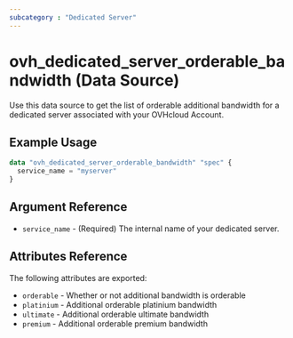 ```yaml
---
subcategory : "Dedicated Server"
---
```


# ovh_dedicated_server_orderable_bandwidth (Data Source)

Use this data source to get the list of orderable additional bandwidth for a dedicated server associated with your OVHcloud Account.

## Example Usage

```terraform
data "ovh_dedicated_server_orderable_bandwidth" "spec" {
  service_name = "myserver"
}
```

## Argument Reference

* `service_name` - (Required) The internal name of your dedicated server.

## Attributes Reference

The following attributes are exported:

* `orderable` - Whether or not additional bandwidth is orderable
* `platinium` - Additional orderable platinium bandwidth
* `ultimate` - Additional orderable ultimate bandwidth
* `premium` - Additional orderable premium bandwidth